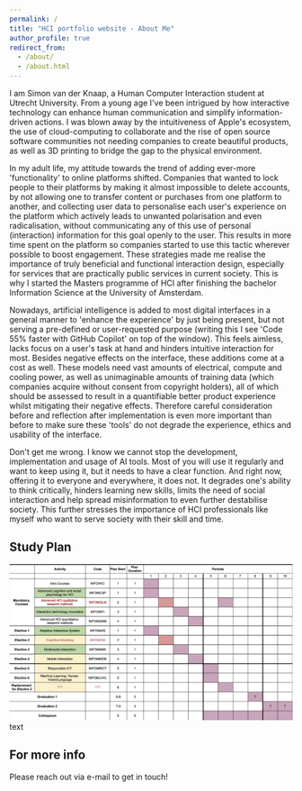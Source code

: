 ```yaml
---
permalink: /
title: "HCI portfolio website - About Me"
author_profile: true
redirect_from: 
  - /about/
  - /about.html
---
```


I am Simon van der Knaap, a Human Computer Interaction student at Utrecht University. From a young age I've been intrigued by how interactive technology can enhance human communication and simplify information-driven actions. I was blown away by the intuitiveness of Apple's ecosystem, the use of cloud-computing to collaborate and the rise of open source software communities not needing companies to create beautiful products, as well as 3D printing to bridge the gap to the physical environment.

In my adult life, my attitude towards the trend of adding ever-more 'functionality' to online platforms shifted. Companies that wanted to lock people to their platforms by making it almost impossible to delete accounts, by not allowing one to transfer content or purchases from one platform to another, and collecting user data to personalise each user's experience on the platform which actively leads to unwanted polarisation and even radicalisation, without communicating any of this use of personal (interaction) information for this goal openly to the user. This results in more time spent on the platform so companies started to use this tactic wherever possible to boost engagement.
These strategies made me realise the importance of truly beneficial and functional interaction design, especially for services that are practically public services in current society. This is why I started the Masters programme of HCI after finishing the bachelor Information Science at the University of Amsterdam. 

Nowadays, artificial intelligence is added to most digital interfaces in a general manner to 'enhance the experience' by just being present, but not serving a pre-defined or user-requested purpose (writing this I see 'Code 55% faster with GitHub Copilot' on top of the window). This feels aimless, lacks focus on a user's task at hand and hinders intuitive interaction for most. Besides negative effects on the interface, these additions come at a cost as well. These models need vast amounts of electrical, compute and cooling power, as well as unimaginable amounts of training data (which companies acquire without consent from copyright holders), all of which should be assessed to result in a quantifiable better product experience whilst mitigating their negative effects. Therefore careful consideration before and reflection after implementation is even more important than before to make sure these 'tools' do not degrade the experience, ethics and usability of the interface.

Don't get me wrong. I know we cannot stop the development, implementation and usage of AI tools. Most of you will use it regularly and want to keep using it, but it needs to have a clear function. And right now, offering it to everyone and everywhere, it does not. It degrades one's ability to think critically, hinders learning new skills, limits the need of social interaction and help spread misinformation to even further destabilise society. This further stresses the importance of HCI professionals like myself who want to serve society with their skill and time.

Study Plan
------
<img src='/images/studyplan.jpg'> </br>
text

For more info
------
Please reach out via e-mail to get in touch!
